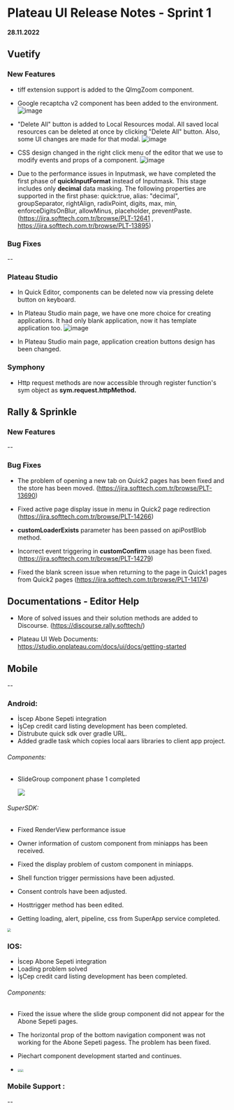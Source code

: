 # Plateau UI Release Notes - Sprint 1
**28.11.2022**

## Vuetify 

### New Features

- tiff extension support is added to the QImgZoom component.

- Google recaptcha v2 component has been added to the environment.
![image](https://cdn.softtech.com.tr/ngsp-quick/nemo/dev/mdImages/releaseNotes/recaptcha.gif)

- "Delete All" button is added to Local Resources modal. All saved local resources can be deleted at once by clicking "Delete All" button. Also, some UI changes are made for that modal.
![image](https://cdn.softtech.com.tr/ngsp-quick/nemo/dev/mdImages/releaseNotes/LocalResource-DeleteAll.gif)

- CSS design changed in the right click menu of the editor that we use to modify events and props of a component.
![image](https://cdn.softtech.com.tr/ngsp-quick/nemo/dev/mdImages/releaseNotes/rightClick.PNG)

- Due to the performance issues in Inputmask, we have completed the first phase of **quickInputFormat** instead of Inputmask. This stage includes only **decimal** data masking. The following properties are supported in the first phase: quick:true, alias: "decimal", groupSeparator, rightAlign, radixPoint, digits, max, min, enforceDigitsOnBlur, allowMinus, placeholder, preventPaste.
(https://jira.softtech.com.tr/browse/PLT-12641 , https://jira.softtech.com.tr/browse/PLT-13895)
    

  
### Bug Fixes

--

### Plateau Studio

- In Quick Editor, components can be deleted now via pressing delete button on keyboard.

- In Plateau  Studio main page, we have one more choice for creating applications. It had only blank application, now it has template application too.
![image](https://cdn.softtech.com.tr/ngsp-quick/nemo/dev/mdImages/releaseNotes/IDEHomePage.png)

- In Plateau Studio main page, application creation buttons design has been changed.


### Symphony

- Http request methods are now accessible through register function's sym object as **sym.request.httpMethod.**

## Rally & Sprinkle

### New Features

--

### Bug Fixes

- The problem of opening a new tab on Quick2 pages has been fixed and the store has been moved. 
(https://jira.softtech.com.tr/browse/PLT-13690)

- Fixed active page display issue in menu in Quick2 page redirection 
(https://jira.softtech.com.tr/browse/PLT-14266)

- **customLoaderExists** parameter has been passed on apiPostBlob method.

- Incorrect event triggering in **customConfirm** usage has been fixed. 
(https://jira.softtech.com.tr/browse/PLT-14279)

- Fixed the blank screen issue when returning to the page in Quick1 pages from Quick2 pages 
(https://jira.softtech.com.tr/browse/PLT-14174)


## Documentations - Editor Help 

- More of solved issues and their solution methods are added to Discourse. (https://discourse.rally.softtech/)

- Plateau UI Web Documents: https://studio.onplateau.com/docs/ui/docs/getting-started



## Mobile

--

### Android:

* İscep Abone Sepeti integration
* İşCep credit card listing development has been completed.
* Distrubute quick sdk over gradle URL.
* Added gradle task which copies local aars libraries to client app project.


###### Components: 

* SlideGroup component phase 1 completed

  <img src="https://cdn.softtech.com.tr/ngsp-quick/nemo/dev/mdImages/releaseNotes/android_Sprint38_SlideGroup.jpeg" style="zoom: 0%;" />


######  SuperSDK:

* Fixed RenderView performance issue
* Owner information of custom component from miniapps has been received.
* Fixed the display problem of custom component in miniapps. 

* Shell function trigger permissions have been adjusted.
* Consent controls have been adjusted.
* Hosttrigger method has been edited.
* Getting loading, alert, pipeline, css from SuperApp service completed. 

 <img src="https://cdn.softtech.com.tr/ngsp-quick/nemo/dev/mdImages/releaseNotes/android_Sprint38_ConsentControl.jpeg" style="zoom: 50%;" />




### IOS:

* İscep Abone Sepeti integration
* Loading problem solved
* İşCep credit card listing development has been completed.


###### Components: 

* Fixed the issue where the slide group component did not appear for the Abone Sepeti pages.

* The horizontal prop of the bottom navigation component was not working for the Abone Sepeti pagess. The problem has been fixed.

* Piechart component development started and continues.

* <img src="https://cdn.softtech.com.tr/ngsp-quick/nemo/dev/mdImages/releaseNotes/ios_Sprint38_pieChart.jpeg" style="zoom: 40%;" /><img src="https://cdn.softtech.com.tr/ngsp-quick/nemo/dev/mdImages/releaseNotes/ios_Sprint38_donutChart.jpeg" style="zoom: 40%;" />


### Mobile Support :

--
